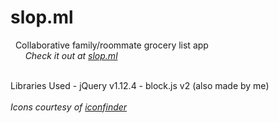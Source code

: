 # slop.ml
&nbsp;&nbsp;Collaborative family/roommate grocery list app  
&nbsp;&nbsp;&nbsp;&nbsp;&nbsp;&nbsp;*Check it out at [slop.ml](http://slop.ml)*  
&nbsp;  

Libraries Used
    - jQuery v1.12.4
    - block.js v2 (also made by me)  
&nbsp;  
*Icons courtesy of [iconfinder](http://www.iconfinder.com)*  
